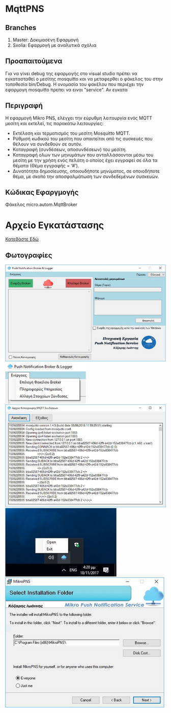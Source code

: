 # MqttPNS #
## Branches ##
1. Master: Δοκιμασένη Εφαρμογή
2. Sxolia: Εφαρμογή με αναλυτικά σχόλια
## Προαπαιτούμενα ##
Για να γίνει debug της εφαρμογής στο visual studio πρέπει να εγκατασταθεί ο μεσίτης mosquitto και να μεταφερθει ο φάκελος του στην τοποθεσία bin/Debug. H ονομασία του φακέλου που περιέχει την εφαρμογη mosquitto πρεπει να ειναι "service". Αν εγκατα

## Περιγραφή ##
Η εφαρμογή Mikro PNS, ελέγχει την εύρυθμη λειτουργία ενός MQTT μεσίτη και εκτελεί, τις παρακάτω λειτουργίες:
* Εκτέλεση και τερματισμός του μεσίτη Mosquitto MQTT.
* Ρύθμισή κωδικού του μεσίτη που απαιτείται από τις συσκευές που θέλουν να συνδεθούν σε αυτόν.
* Καταγραφή  (συνδέσεων, αποσυνδέσεων) του μεσίτη.
* Καταγραφή ολων των μηνυμάτων  που ανταλλάσσονται μέσω του μεσίτη με την χρήση ενός πελάτη ο οποίος έχει εγγραφεί σε όλα τα θέματα (Θέμα εγγραφής = ‘#’).
* Δυνατότητα δημοσίευσης, οποιουδήποτε μηνύματος, σε οποιοδήποτε θέμα, με σκοπό την αποσφαλμάτωση των συνδεδεμένων συσκευών.
## Κώδικας Εφαργμογής ##
Φάκελος micro.autom.MqttBroker
# Αρχείο Εγκατάστασης #
[Κατεβάστε Εδώ](https://drive.google.com/open?id=1ht5KckHkWEk5-NARTk9bOPGRoAwLbx_1)
## Φωτογραφίες ##
![alt text](https://github.com/ZanKoz/MqttPNS/blob/master/App%20Screenshots/Main%20Window.jpg)
![alt text](https://github.com/ZanKoz/MqttPNS/blob/master/App%20Screenshots/Energies.JPG)
![alt text](https://github.com/ZanKoz/MqttPNS/blob/master/App%20Screenshots/Mosq%20Broker%20Log.JPG)
![alt text](https://github.com/ZanKoz/MqttPNS/blob/master/App%20Screenshots/notif%20icon.JPG)
![alt text](https://github.com/ZanKoz/MqttPNS/blob/master/App%20Screenshots/Mikro%20PNS%20installation.JPG)

